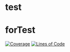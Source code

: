 # test
# forTest
[![Coverage](https://sonarcloud.io/api/project_badges/measure?project=nastunef_forTest&metric=coverage)](https://sonarcloud.io/dashboard?id=nastunef_forTest)
[![Lines of Code](https://sonarcloud.io/api/project_badges/measure?project=nastunef_forTest&metric=ncloc)](https://sonarcloud.io/dashboard?id=nastunef_forTest)
